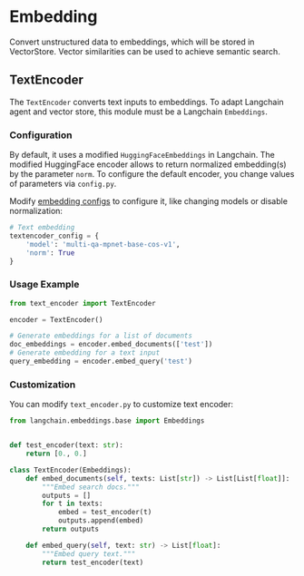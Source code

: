 # Embedding

Convert unstructured data to embeddings, which will be stored in VectorStore.
Vector similarities can be used to achieve semantic search.

## TextEncoder

The `TextEncoder` converts text inputs to embeddings.
To adapt Langchain agent and vector store, this module must be a Langchain `Embeddings`.

### Configuration

By default, it uses a modified `HuggingFaceEmbeddings` in Langchain.
The modified HuggingFace encoder allows to return normalized embedding(s) by the parameter `norm`.
To configure the default encoder, you change values of parameters via `config.py`.

Modify [embedding configs](embedding/config.py) to configure it, like changing models or disable normalization:

```python
# Text embedding
textencoder_config = {
    'model': 'multi-qa-mpnet-base-cos-v1',
    'norm': True
}
```

### Usage Example

```python
from text_encoder import TextEncoder

encoder = TextEncoder()

# Generate embeddings for a list of documents
doc_embeddings = encoder.embed_documents(['test'])
# Generate embedding for a text input
query_embedding = encoder.embed_query('test')
```

### Customization

You can modify `text_encoder.py` to customize text encoder:

```python
from langchain.embeddings.base import Embeddings


def test_encoder(text: str):
    return [0., 0.]

class TextEncoder(Embeddings):
    def embed_documents(self, texts: List[str]) -> List[List[float]]:
        """Embed search docs."""
        outputs = []
        for t in texts:
            embed = test_encoder(t)
            outputs.append(embed)
        return outputs

    def embed_query(self, text: str) -> List[float]:
        """Embed query text."""
        return test_encoder(text)
```